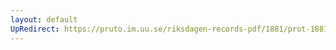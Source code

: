 ```yaml
---
layout: default
UpRedirect: https://pruto.im.uu.se/riksdagen-records-pdf/1881/prot-1881--ak--038/prot-1881--ak--038_012.pdf
---
```

